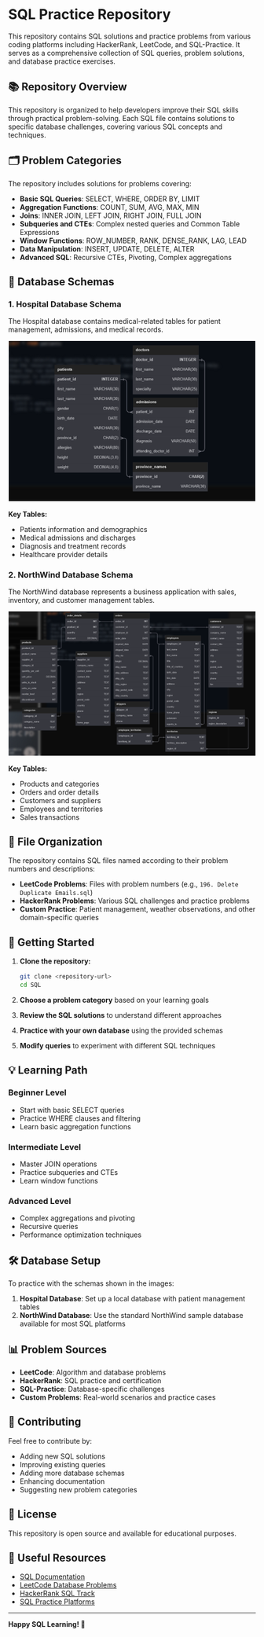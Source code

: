 # SQL Practice Repository

This repository contains SQL solutions and practice problems from various coding platforms including HackerRank, LeetCode, and SQL-Practice. It serves as a comprehensive collection of SQL queries, problem solutions, and database practice exercises.

## 📚 Repository Overview

This repository is organized to help developers improve their SQL skills through practical problem-solving. Each SQL file contains solutions to specific database challenges, covering various SQL concepts and techniques.

## 🗂️ Problem Categories

The repository includes solutions for problems covering:

- **Basic SQL Queries**: SELECT, WHERE, ORDER BY, LIMIT
- **Aggregation Functions**: COUNT, SUM, AVG, MAX, MIN
- **Joins**: INNER JOIN, LEFT JOIN, RIGHT JOIN, FULL JOIN
- **Subqueries and CTEs**: Complex nested queries and Common Table Expressions
- **Window Functions**: ROW_NUMBER, RANK, DENSE_RANK, LAG, LEAD
- **Data Manipulation**: INSERT, UPDATE, DELETE, ALTER
- **Advanced SQL**: Recursive CTEs, Pivoting, Complex aggregations

## 🏥 Database Schemas

### 1. Hospital Database Schema

The Hospital database contains medical-related tables for patient management, admissions, and medical records.

![Hospital Database Schema](Images/Hospital.png)

**Key Tables:**
- Patients information and demographics
- Medical admissions and discharges
- Diagnosis and treatment records
- Healthcare provider details

### 2. NorthWind Database Schema

The NorthWind database represents a business application with sales, inventory, and customer management tables.

![NorthWind Database Schema](Images/NorthWind.png)

**Key Tables:**
- Products and categories
- Orders and order details
- Customers and suppliers
- Employees and territories
- Sales transactions

## 📁 File Organization

The repository contains SQL files named according to their problem numbers and descriptions:

- **LeetCode Problems**: Files with problem numbers (e.g., `196. Delete Duplicate Emails.sql`)
- **HackerRank Problems**: Various SQL challenges and practice problems
- **Custom Practice**: Patient management, weather observations, and other domain-specific queries

## 🚀 Getting Started

1. **Clone the repository:**
   ```bash
   git clone <repository-url>
   cd SQL
   ```

2. **Choose a problem category** based on your learning goals
3. **Review the SQL solutions** to understand different approaches
4. **Practice with your own database** using the provided schemas
5. **Modify queries** to experiment with different SQL techniques

## 💡 Learning Path

### Beginner Level
- Start with basic SELECT queries
- Practice WHERE clauses and filtering
- Learn basic aggregation functions

### Intermediate Level
- Master JOIN operations
- Practice subqueries and CTEs
- Learn window functions

### Advanced Level
- Complex aggregations and pivoting
- Recursive queries
- Performance optimization techniques

## 🛠️ Database Setup

To practice with the schemas shown in the images:

1. **Hospital Database**: Set up a local database with patient management tables
2. **NorthWind Database**: Use the standard NorthWind sample database available for most SQL platforms

## 📊 Problem Sources

- **LeetCode**: Algorithm and database problems
- **HackerRank**: SQL practice and certification
- **SQL-Practice**: Database-specific challenges
- **Custom Problems**: Real-world scenarios and practice cases

## 🤝 Contributing

Feel free to contribute by:
- Adding new SQL solutions
- Improving existing queries
- Adding more database schemas
- Enhancing documentation
- Suggesting new problem categories

## 📝 License

This repository is open source and available for educational purposes.

## 🔗 Useful Resources

- [SQL Documentation](https://www.w3schools.com/sql/)
- [LeetCode Database Problems](https://leetcode.com/problemset/database/)
- [HackerRank SQL Track](https://www.hackerrank.com/domains/sql)
- [SQL Practice Platforms](https://sqlzoo.net/)

---

**Happy SQL Learning! 🎯**

